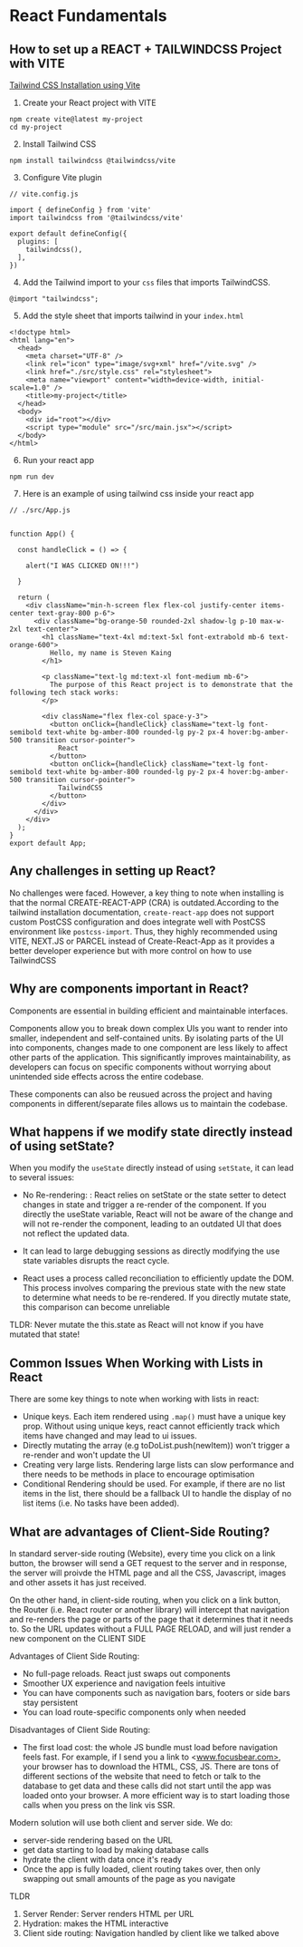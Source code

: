 
# React Fundamentals

## How to set up a REACT + TAILWINDCSS Project with VITE
[Tailwind CSS Installation using Vite](https://tailwindcss.com/docs/installation/using-vite)

1. Create your React project with VITE

```
npm create vite@latest my-project
cd my-project
```

2. Install Tailwind CSS

```
npm install tailwindcss @tailwindcss/vite
```

3. Configure Vite plugin

```
// vite.config.js

import { defineConfig } from 'vite'
import tailwindcss from '@tailwindcss/vite'

export default defineConfig({
  plugins: [
    tailwindcss(),
  ],
})
```

4. Add the Tailwind import to your `css` files that imports TailwindCSS.

```
@import "tailwindcss";
```

5. Add the style sheet that imports tailwind in your `index.html`

```
<!doctype html>
<html lang="en">
  <head>
    <meta charset="UTF-8" />
    <link rel="icon" type="image/svg+xml" href="/vite.svg" />
    <link href="./src/style.css" rel="stylesheet">
    <meta name="viewport" content="width=device-width, initial-scale=1.0" />
    <title>my-project</title>
  </head>
  <body>
    <div id="root"></div>
    <script type="module" src="/src/main.jsx"></script>
  </body>
</html>
```

6. Run your react app

```
npm run dev
```

7. Here is an example of using tailwind css inside your react app

```
// ./src/App.js


function App() {

  const handleClick = () => {

    alert("I WAS CLICKED ON!!!")

  }

  return (
    <div className="min-h-screen flex flex-col justify-center items-center text-gray-800 p-6">
      <div className="bg-orange-50 rounded-2xl shadow-lg p-10 max-w-2xl text-center">
        <h1 className="text-4xl md:text-5xl font-extrabold mb-6 text-orange-600">
          Hello, my name is Steven Kaing
        </h1>

        <p className="text-lg md:text-xl font-medium mb-6">
          The purpose of this React project is to demonstrate that the following tech stack works:
        </p>

        <div className="flex flex-col space-y-3">
          <button onClick={handleClick} className="text-lg font-semibold text-white bg-amber-800 rounded-lg py-2 px-4 hover:bg-amber-500 transition cursor-pointer">
            React
          </button>
          <button onClick={handleClick} className="text-lg font-semibold text-white bg-amber-800 rounded-lg py-2 px-4 hover:bg-amber-500 transition cursor-pointer">
            TailwindCSS
          </button>
        </div>
      </div>
    </div>
  );
}
export default App;
```

## Any challenges in setting up React?

No challenges were faced. However, a key thing to note when installing is that the normal CREATE-REACT-APP (CRA) is outdated.According to the tailwind installation documentation, `create-react-app` does not support custom PostCSS configuration and does integrate well with PostCSS environment like `postcss-import`. Thus, they highly recommended using VITE, NEXT.JS or PARCEL instead of Create-React-App as it provides a better developer experience but with more control on how to use TailwindCSS

## Why are components important in React?
Components are essential in building efficient and maintainable interfaces.

Components allow you to break down complex UIs you want to render into smaller, independent and self-contained units. By isolating parts of the UI into components, changes made to one component are less likely to affect other parts of the application. This significantly improves maintainability, as developers can focus on specific components without worrying about unintended side effects across the entire codebase.

These components can also be reusued across the project and having components in different/separate files allows us to maintain the codebase.

## What happens if we modify state directly instead of using setState?
When you modify the `useState` directly instead of using `setState`, it can lead to several issues:

- No Re-rendering: : React relies on setState or the state setter to detect changes in state and trigger a re-render of the component. If you directly the useState variable, React will not be aware of the change and will not re-render the component, leading to an outdated UI that does not reflect the updated data.

- It can lead to large debugging sessions as directly modifying the use state variables disrupts the react cycle.

- React uses a process called reconciliation to efficiently update the DOM. This process involves comparing the previous state with the new state to determine what needs to be re-rendered. If you directly mutate state, this comparison can become unreliable

TLDR: Never mutate the this.state as React will not know if you have mutated that state!

## Common Issues When Working with Lists in React

There are some key things to note when working with lists in react:

- Unique keys. Each item rendered using `.map()` must have a unique key prop. Without using unique keys, react cannot efficiently track which items have changed and may lead to ui issues.
- Directly mutating the array (e.g toDoList.push(newItem)) won’t trigger a re-render and won't update the UI
- Creating very large lists. Rendering large lists can slow performance and there needs to be methods in place to encourage optimisation
- Conditional Rendering should be used. For example, if there are no list items in the list, there should be a fallback UI to handle the display of no list items (i.e. No tasks have been added).

## What are advantages of Client-Side Routing?

In standard server-side routing (Website), every time you click on a link button, the browser will send a GET request to the server and in response, the server will proivde the HTML page and all the CSS, Javascript, images and other assets it has just received.

On the other hand, in client-side routing, when you click on a link button, the Router (i.e. React router or another library) will intercept that navigation and re-renders the page or parts of the page that it determines that it needs to. So the URL updates without a FULL PAGE RELOAD, and will just render a new component on the CLIENT SIDE

Advantages of Client Side Routing:

- No full-page reloads. React just swaps out components
- Smoother UX experience and navigation feels intuitive
- You can have components such as navigation bars, footers or side bars stay persistent
- You can load route-specific components only when needed

Disadvantages of Client Side Routing:

- The first load cost: the whole JS bundle must load before navigation feels fast. For example, if I send you a link to <www.focusbear.com>, your browser has to download the HTML, CSS, JS. There are tons of different sections of the website that need to fetch or talk to the database to get data and these calls did not start until the app was loaded onto your browser. A more efficient way is to start loading those calls when you press on the link vis SSR.

Modern solution will use both client and server side. We do:

- server-side rendering based on the URL
- get data starting to load by making database calls
- hydrate the client with data once it's ready
- Once the app is fully loaded, client routing takes over, then only swapping out small amounts of the page as you navigate

TLDR

1. Server Render: Server renders HTML per URL
2. Hydration: makes the HTML interactive
3. Client side routing: Navigation handled by client like we talked above
